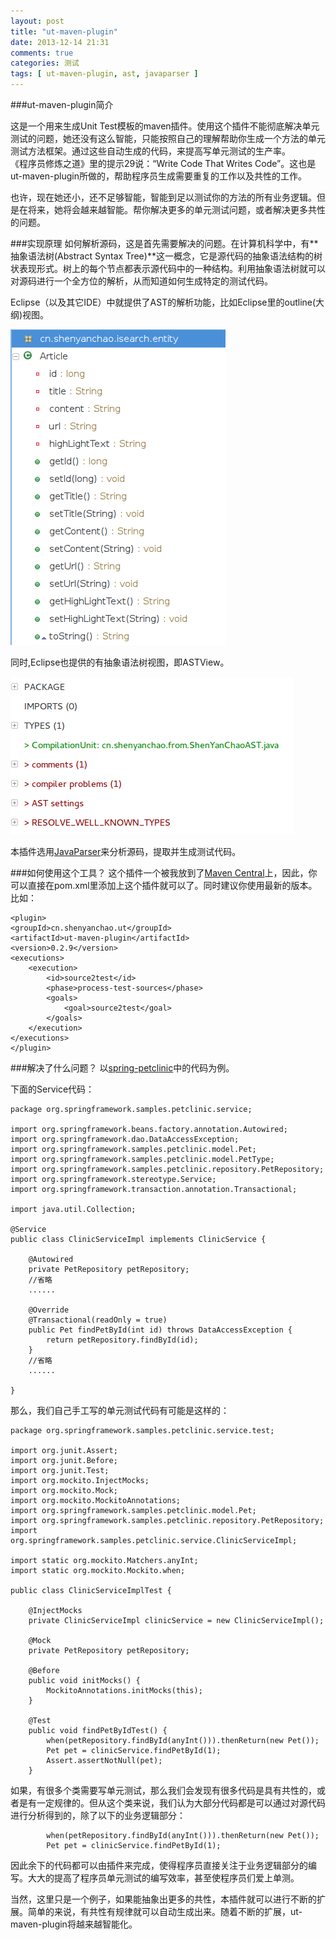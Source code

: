 ```yaml
---
layout: post
title: "ut-maven-plugin"
date: 2013-12-14 21:31
comments: true
categories: 测试
tags: [ ut-maven-plugin, ast, javaparser ]
---
```

###ut-maven-plugin简介

这是一个用来生成Unit Test模板的maven插件。使用这个插件不能彻底解决单元测试的问题，她还没有这么智能，只能按照自己的理解帮助你生成一个方法的单元测试方法框架。通过这些自动生成的代码，来提高写单元测试的生产率。  
《程序员修炼之道》里的提示29说：“Write Code That Writes Code”。这也是ut-maven-plugin所做的，帮助程序员生成需要重复的工作以及共性的工作。

也许，现在她还小，还不足够智能，智能到足以测试你的方法的所有业务逻辑。但是在将来，她将会越来越智能。帮你解决更多的单元测试问题，或者解决更多共性的问题。
<!--more-->
###实现原理
如何解析源码，这是首先需要解决的问题。在计算机科学中，有**抽象语法树(Abstract Syntax Tree)**这一概念，它是源代码的抽象语法结构的树状表现形式。树上的每个节点都表示源代码中的一种结构。利用抽象语法树就可以对源码进行一个全方位的解析，从而知道如何生成特定的测试代码。 
  
Eclipse（以及其它IDE）中就提供了AST的解析功能，比如Eclipse里的outline(大纲)视图。

![](/images/blog/2013/eclipse-outline.png)

同时,Eclipse也提供的有抽象语法树视图，即ASTView。

![](/images/blog/2013/eclipse-ast-view.png)

本插件选用[JavaParser](https://code.google.com/p/javaparser/)来分析源码，提取并生成测试代码。  

###如何使用这个工具？
这个插件一个被我放到了[Maven Central](http://search.maven.org/#search%7Cga%7C1%7Ca%3A%22ut-maven-plugin%22)上，因此，你可以直接在pom.xml里添加上这个插件就可以了。同时建议你使用最新的版本。   
比如：  

    <plugin>
    <groupId>cn.shenyanchao.ut</groupId>
    <artifactId>ut-maven-plugin</artifactId>
    <version>0.2.9</version>
    <executions>
        <execution>
            <id>source2test</id>
            <phase>process-test-sources</phase>
            <goals>
                <goal>source2test</goal>
            </goals>
        </execution>
    </executions>
    </plugin>
    
###解决了什么问题？
以[spring-petclinic](https://github.com/spring-projects/spring-petclinic)中的代码为例。

下面的Service代码：  

    package org.springframework.samples.petclinic.service;
    
    import org.springframework.beans.factory.annotation.Autowired;
    import org.springframework.dao.DataAccessException;
    import org.springframework.samples.petclinic.model.Pet;
    import org.springframework.samples.petclinic.model.PetType;
    import org.springframework.samples.petclinic.repository.PetRepository;
    import org.springframework.stereotype.Service;
    import org.springframework.transaction.annotation.Transactional;
    
    import java.util.Collection;

    @Service
    public class ClinicServiceImpl implements ClinicService {
    
        @Autowired
        private PetRepository petRepository;
        //省略
        ......
        
        @Override
        @Transactional(readOnly = true)
        public Pet findPetById(int id) throws DataAccessException {
            return petRepository.findById(id);
        }
        //省略
        ......
    
    }

那么，我们自己手工写的单元测试代码有可能是这样的：   

    package org.springframework.samples.petclinic.service.test;
    
    import org.junit.Assert;
    import org.junit.Before;
    import org.junit.Test;
    import org.mockito.InjectMocks;
    import org.mockito.Mock;
    import org.mockito.MockitoAnnotations;
    import org.springframework.samples.petclinic.model.Pet;
    import org.springframework.samples.petclinic.repository.PetRepository;
    import org.springframework.samples.petclinic.service.ClinicServiceImpl;
    
    import static org.mockito.Matchers.anyInt;
    import static org.mockito.Mockito.when;
    
    public class ClinicServiceImplTest {
    
        @InjectMocks
        private ClinicServiceImpl clinicService = new ClinicServiceImpl();
    
        @Mock
        private PetRepository petRepository;
    
        @Before
        public void initMocks() {
            MockitoAnnotations.initMocks(this);
        }
    
        @Test
        public void findPetByIdTest() {
            when(petRepository.findById(anyInt())).thenReturn(new Pet());
            Pet pet = clinicService.findPetById(1);
            Assert.assertNotNull(pet);
        }
如果，有很多个类需要写单元测试，那么我们会发现有很多代码是具有共性的，或者是有一定规律的。但从这个类来说，我们认为大部分代码都是可以通过对源代码进行分析得到的，除了以下的业务逻辑部分：  

            when(petRepository.findById(anyInt())).thenReturn(new Pet());
            Pet pet = clinicService.findPetById(1);
因此余下的代码都可以由插件来完成，使得程序员直接关注于业务逻辑部分的编写。大大的提高了程序员单元测试的编写效率，甚至使程序员们爱上单测。   

当然，这里只是一个例子，如果能抽象出更多的共性，本插件就可以进行不断的扩展。简单的来说，有共性有规律就可以自动生成出来。随着不断的扩展，ut-maven-plugin将越来越智能化。   

